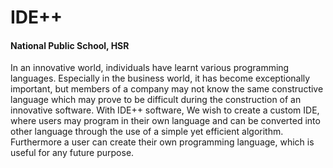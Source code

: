 # IDE++
#### National Public School, HSR
In an innovative world, individuals have learnt various programming languages. Especially in the business world, it has become exceptionally important, but members of a company may not know the same constructive language which may prove to be difficult during the construction of an innovative software.
With IDE++ software, We wish to create a custom IDE, where users may program in their own language and can be converted into other language through the use of a simple yet efficient algorithm. Furthermore a user can create their own programming language, which is useful for any future purpose.

